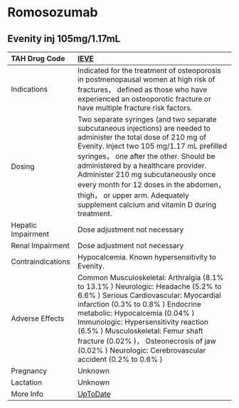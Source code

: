 # Romosozumab

## Evenity inj 105mg/1.17mL

| TAH Drug Code      | [IEVE](https://www.tahsda.org.tw/drugs/hissearch.php?drug_code=IEVE)                                                                                                                                                                                                                                                                                                                                                    |
|:-------------------|:------------------------------------------------------------------------------------------------------------------------------------------------------------------------------------------------------------------------------------------------------------------------------------------------------------------------------------------------------------------------------------------------------------------------|
| Indications        | Indicated for the treatment of osteoporosis in postmenopausal women at high risk of fractures， defined as those who have experienced an osteoporotic fracture or have multiple fracture risk factors.                                                                                                                                                                                                                  |
| Dosing             | Two separate syringes (and two separate subcutaneous injections) are needed to administer the total dose of 210 mg of Evenity. Inject two 105 mg/1.17 mL prefilled syringes， one after the other. Should be administered by a healthcare provider. Administer 210 mg subcutaneously once every month for 12 doses in the abdomen， thigh， or upper arm. Adequately supplement calcium and vitamin D during treatment. |
| Hepatic Impairment | Dose adjustment not necessary                                                                                                                                                                                                                                                                                                                                                                                           |
| Renal Impairment   | Dose adjustment not necessary                                                                                                                                                                                                                                                                                                                                                                                           |
| Contraindications  | Hypocalcemia. Known hypersensitivity to Evenity.                                                                                                                                                                                                                                                                                                                                                                        |
| Adverse Effects    | Common Musculoskeletal: Arthralgia (8.1% to 13.1% ) Neurologic: Headache (5.2% to 6.6% ) Serious Cardiovascular: Myocardial infarction (0.3% to 0.8% ) Endocrine metabolic: Hypocalcemia (0.04% ) Immunologic: Hypersensitivity reaction (6.5% ) Musculoskeletal: Femur shaft fracture (0.02% )， Osteonecrosis of jaw (0.02% ) Neurologic: Cerebrovascular accident (0.2% to 0.6% )                                    |
| Pregnancy          | Unknown                                                                                                                                                                                                                                                                                                                                                                                                                 |
| Lactation          | Unknown                                                                                                                                                                                                                                                                                                                                                                                                                 |
| More Info          | [UpToDate](https://www.uptodate.com/contents/romosozumab-drug-information)                                                                                                                                                                                                                                                                                                                                              |

